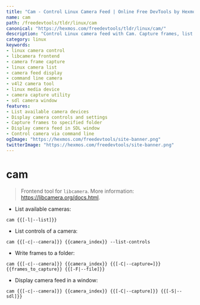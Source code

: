 ```yaml
---
title: "Cam - Control Linux Camera Feed | Online Free DevTools by Hexmos"
name: cam
path: /freedevtools/tldr/linux/cam
canonical: "https://hexmos.com/freedevtools/tldr/linux/cam/"
description: "Control Linux camera feed with Cam. Capture frames, list camera controls, and display real-time feeds in a window. Free online tool, no registration required."
category: linux
keywords:
- linux camera control
- libcamera frontend
- camera frame capture
- linux camera list
- camera feed display
- command line camera
- v4l2 camera tool
- linux media device
- camera capture utility
- sdl camera window
features:
- List available camera devices
- Display camera controls and settings
- Capture frames to specified folder
- Display camera feed in SDL window
- Control camera via command line
ogImage: "https://hexmos.com/freedevtools/site-banner.png"
twitterImage: "https://hexmos.com/freedevtools/site-banner.png"
---
```


# cam

> Frontend tool for `libcamera`.
> More information: <https://libcamera.org/docs.html>.

- List available cameras:

`cam {{[-l|--list]}}`

- List controls of a camera:

`cam {{[-c|--camera]}} {{camera_index}} --list-controls`

- Write frames to a folder:

`cam {{[-c|--camera]}} {{camera_index}} {{[-C|--capture=]}}{{frames_to_capture}} {{[-F|--file]}}`

- Display camera feed in a window:

`cam {{[-c|--camera]}} {{camera_index}} {{[-C|--capture]}} {{[-S|--sdl]}}`
